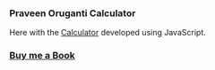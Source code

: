 ### Praveen Oruganti Calculator

Here with the [Calculator](https://praveenorugantitech.github.io/praveenorugantitech-javascript/0_Projects/praveenorugantitech-calculator) developed using JavaScript.

### [Buy me a Book](https://www.buymeacoffee.com/praveenoruganti)


